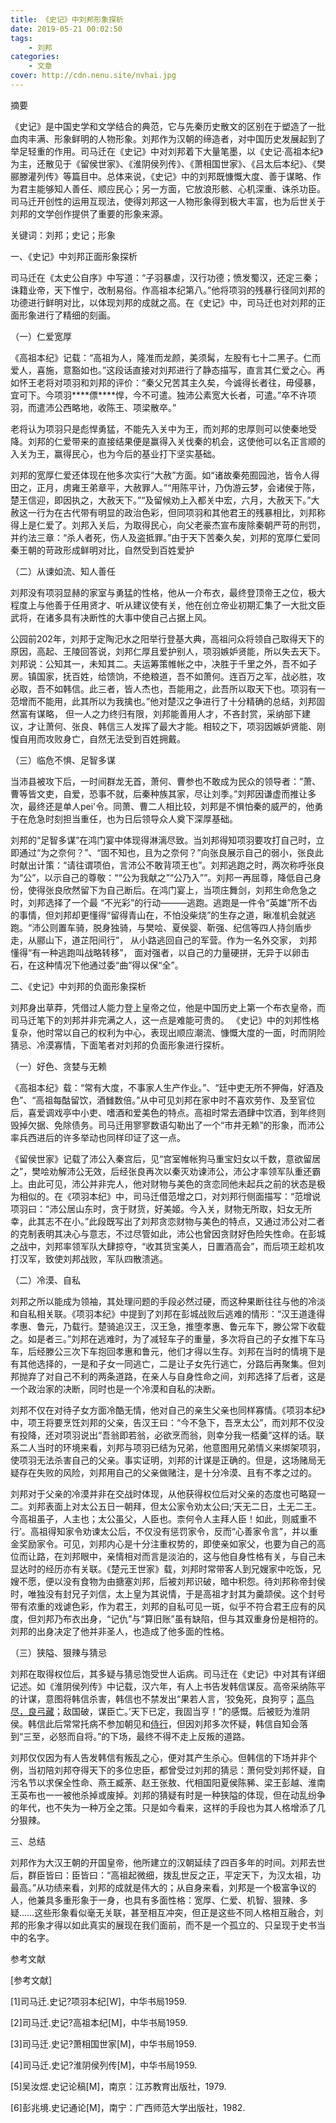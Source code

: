 ```yaml
---
title: 《史记》中刘邦形象探析
date: 2019-05-21 00:02:50
tags: 
    - 刘邦
categories:
    - 文章
cover: http://cdn.nenu.site/nvhai.jpg
---
```




摘要

《史记》是中国史学和文学结合的典范，它与先秦历史散文的区别在于塑造了一批血肉丰满、形象鲜明的人物形象。刘邦作为汉朝的缔造者，对中国历史发展起到了举足轻重的作用。司马迁在《史记》中对刘邦着下大量笔墨，以《史记·高祖本纪》为主，还散见于《留侯世家》、《淮阴侯列传》、《萧相国世家》、《吕太后本纪》、《樊郦滕灌列传》等篇目中。总体来说，《史记》中的刘邦既慷慨大度、善于谋略、作为君主能够知人善任、顺应民心；另一方面，它放浪形骸、心机深重、诛杀功臣。司马迁开创性的运用互现法，使得刘邦这一人物形象得到极大丰富，也为后世关于刘邦的文学创作提供了重要的形象来源。

关键词：刘邦；史记；形象 

一、《史记》中刘邦正面形象探析

司马迁在《太史公自序》中写道：“子羽暴虐，汉行功德；愤发蜀汉，还定三秦；诛籍业帝，天下惟宁，改制易俗。作高祖本纪第八。”他将项羽的残暴行径同刘邦的功德进行鲜明对比，以体现刘邦的成就之高。在《史记》中，司马迁也对刘邦的正面形象进行了精细的刻画。

（一）仁爱宽厚

《高祖本纪》记载：“高祖为人，隆准而龙颜，美须髯，左股有七十二黑子。仁而爱人，喜施，意豁如也。”这段话直接对刘邦进行了静态描写，直言其仁爱之心。再如怀王老将对项羽和刘邦的评价：“秦父兄苦其主久矣，今诚得长者往，毋侵暴，宜可下。今项羽***\*僄\****悍，今不可遣。独沛公素宽大长者，可遣。”卒不许项羽，而遣沛公西略地，收陈王、项梁散卒。”

老将认为项羽只是彪悍勇猛，不能先入关中为王，而刘邦的忠厚则可以使秦地受降。刘邦的仁爱带来的直接结果便是赢得入关伐秦的机会，这使他可以名正言顺的入关为王，赢得民心，也为今后的基业打下坚实基础。

刘邦的宽厚仁爱还体现在他多次实行“大赦”方面。如“诸故秦苑囿园池，皆令人得田之，正月，虏雍王弟章平，大赦罪人。”“用陈平计，乃伪游云梦，会诸侯于陈，楚王信迎，即因执之，大赦天下。”“及留候劝上入都关中宏，六月，大赦天下。”大赦这一行为在古代带有明显的政治色彩，但同项羽和其他君王的残暴相比，刘邦称得上是仁爱了。刘邦入关后，为取得民心，向父老豪杰宣布废除秦朝严苛的刑罚，并约法三章：“杀人者死，伤人及盗抵罪。”由于天下苦秦久矣，刘邦的宽厚仁爱同秦王朝的苛政形成鲜明对比，自然受到百姓爱护

（二）从谏如流、知人善任

刘邦没有项羽显赫的家室与勇猛的性格，他从一介布衣，最终登顶帝王之位，极大程度上与他善于任用贤才、听从建议使有关，他在创立帝业初期汇集了一大批文臣武将，在诸多具有决断性的大事中使自己占据上风。

公园前202年，刘邦于定陶汜水之阳举行登基大典，高祖问众将领自己取得天下的原因，高起、王陵回答说，刘邦仁厚且爱护别人，项羽嫉妒贤能，所以失去天下。刘邦说：公知其一，未知其二。夫运筹策帷帐之中，决胜于千里之外，吾不如子房。镇国家，抚百姓，给馈饷，不绝粮道，吾不如萧何。连百万之军，战必胜，攻必取，吾不如韩信。此三者，皆人杰也，吾能用之，此吾所以取天下也。项羽有一范增而不能用，此其所以为我擒也。”他对楚汉之争进行了十分精确的总结，刘邦固然富有谋略， 但一人之力终归有限，刘邦能善用人才，不吝封赏，采纳部下建议，才让萧何、张良、韩信三人发挥了最大才能。相较之下，项羽因嫉妒贤能、刚愎自用而攻败身亡，自然无法受到百姓拥戴。 

（三）临危不惧、足智多谋

当沛县被攻下后，一时间群龙无首，萧何、曹参也不敢成为民众的领导者：”萧、曹等皆文吏，自爱，恐事不就，后秦种族其家，尽让刘季。”刘邦因谦虚而推让多次，最终还是单人pei'令。同萧、曹二人相比较，刘邦是不惧怕秦的威严的，他勇于在危急时刻担当重任，也为日后领导众人奠下深厚基础。

刘邦的“足智多谋”在鸿门宴中体现得淋漓尽致。当刘邦得知项羽要攻打自己时，立即通过“为之奈何？”、“固不知也，且为之奈何？”向张良展示自己的弱小，张良此时献出计策：“请往谓项伯，言沛公不敢背项王也”。刘邦逃跑之时，两次称呼张良为“公”，以示自己的尊敬：““公为我献之”“公乃入””。刘邦一再屈尊，降低自己身份，使得张良欣然留下为自己断后。在鸿门宴上，当项庄舞剑，刘邦生命危急之时，刘邦选择了一个最 “不光彩”的行动———逃跑。逃跑是一件令“英雄”所不齿的事情，但刘邦却更懂得“留得青山在，不怕没柴烧”的生存之道，瞅准机会就逃跑。“沛公则置车骑，脱身独骑，与樊哙、夏侯婴、靳强、纪信等四人持剑盾步走，从郦山下，道芷阳间行”， 从小路逃回自己的军营。作为一名外交家， 刘邦懂得“有一种逃跑叫战略转移”， 面对强者，以自己的力量硬拼，无异于以卵击石，在这种情况下他通过委“曲”得以保“全”。

二、《史记》中刘邦的负面形象探析

刘邦身出草莽，凭借过人能力登上皇帝之位，他是中国历史上第一个布衣皇帝，而司马迁笔下的刘邦并非完满之人，这一点是难能可贵的。 《史记》中的刘邦性格复杂，他时常以自己的权利为中心，表现出顺应潮流、慷慨大度的一面，时而阴险猜忌、冷漠寡情，下面笔者对刘邦的负面形象进行探析。

（一）好色、贪婪与无赖

《高祖本纪》载：“常有大度，不事家人生产作业。”、“廷中吏无所不狎侮，好酒及色”、“高祖每酤留饮，酒雠数倍。”从中可见刘邦在家中时不喜欢劳作、及至官位后，喜爱调戏亭中小吏、嗜酒和爱美色的特点。高祖时常去酒肆中饮酒，到年终则毁掉欠据、免除债务。司马迁用寥寥数语勾勒出了一个“市井无赖”的形象，而沛公率兵西进后的许多举动也同样印证了这一点。

《留侯世家》记载了沛公入秦宫后，见“宫室帷帐狗马重宝妇女以千数，意欲留居之”，樊哙劝解沛公无效，后经张良再次以秦灭劝谏沛公，沛公才率领军队重还霸上。由此可见，沛公并非完人，他对财物与美色的贪恋同他未起兵之前的状态是极为相似的。在《项羽本纪》中，司马迁借范增之口，对刘邦行侧面描写：“范增说项羽曰：“沛公居山东时，贪于财货，好美姬。今入关，财物无所取，妇女无所幸，此其志不在小。”此段既写出了刘邦贪恋财物与美色的特点，又通过沛公对二者的克制表明其决心与意志，不过尽管如此，沛公也曾因贪财好色险失性命。在彭城之战中，刘邦率领军队大肆掠夺，“收其货宝美人，日置酒高会”，而后项王趁机攻打汉军，致使刘邦战败，军队四散溃逃。

（二）冷漠、自私

刘邦之所以能成为领袖，其处理问题的手段必然过硬，而这种果断往往与他的冷淡和自私相关联。《项羽本纪》中提到了刘邦在彭城战败后逃难的情形：“汉王道逢得孝惠、鲁元，乃载行。楚骑追汉王，汉王急，推堕孝惠、鲁元车下，滕公常下收载之。如是者三。”刘邦在逃难时，为了减轻车子的重量，多次将自己的子女推下车马车，后经滕公三次下车抱回孝惠和鲁元，他们才得以生存。刘邦在当时的情境下是有其他选择的，一是和子女一同逃亡，二是让子女先行逃亡，分路后再聚集。但刘邦抛弃了对自己不利的两条道路，在亲人与自身性命之间，刘邦选择了后者，这是一个政治家的决断，同时也是一个冷漠和自私的决断。

刘邦不仅在对待子女方面冷酷无情，他对自己的亲生父亲也同样寡情。《项羽本纪》中，项王将要烹饪刘邦的父亲，告汉王曰：“今不急下，吾烹太公”，而刘邦不仅没有投降，还对项羽说出“吾翁即若翁，必欲烹而翁，则幸分我一桮羹”这样的话。联系二人当时的环境来看，刘邦与项羽已结为兄弟，他意图用兄弟情义来绑架项羽，使项羽无法杀害自己的父亲。事实证明，刘邦的计谋是正确的。但是，这场赌局无疑存在失败的风险，刘邦用自己的父亲做赌注，是十分冷漠、且有不孝之过的。

刘邦对于父亲的冷漠并非在交战时体现，从他获得权位后对父亲的态度也可略窥一二。刘邦表面上对太公五日一朝拜，但太公家令劝太公曰;‘天无二日，土无二王。今高祖虽子，人主也；太公虽父，人臣也。柰何令人主拜人臣！如此，则威重不行’。高祖得知家令劝谏太公后，不仅没有惩罚家令，反而“心善家令言”，并以重金奖励家令。可见，刘邦内心是十分注重权势的，即使亲如家父，也要为自己的高位而让路，在刘邦眼中，亲情相对而言是淡泊的，这与他自身性格有关，与自己未显达时的经历亦有关联。《楚元王世家》载，刘邦时常带客人到兄嫂家中吃饭，兄嫂不愿，便以没有食物为由搪塞刘邦，后被刘邦识破，暗中积怨。待刘邦称帝封侯时，唯独没有封兄子刘信，太上皇为其说情，于是高祖才封其为羹颉侯。这个封号带有浓重的戏谑色彩，作为君王，刘邦的自私可见一斑，似乎不符合君王应有的风度，但刘邦乃布衣出身，“记仇”与“算旧账”虽有缺陷，但与其双重身份是相符的。刘邦的出身决定了他并非圣人，也造成了他多面的性格。

（三）狭隘、狠辣与猜忌

刘邦在取得权位后，其多疑与猜忌饱受世人诟病。司马迁在《史记》中对其有详细记述。如《淮阴侯列传》中记载，汉六年，有人上书告发韩信谋反。高帝采纳陈平的计谋，意图将韩信杀害，韩信也不禁发出“果若人言，‘狡兔死，良狗亨；[高鸟尽，良弓藏](https://baike.baidu.com/item/高鸟尽，良弓藏)；敌国破，谋臣亡。’天下已定，我固当亨！”的感慨。后被贬为淮阴侯。韩信此后常常托病不参加朝见和[侍行](https://baike.baidu.com/item/侍行)，但因刘邦多次怀疑，韩信自知会落到“三至，必怒而自将。”的下场，最终不得不走上反叛的道路。

刘邦仅仅因为有人告发韩信有叛乱之心，便对其产生杀心。但韩信的下场并非个例，当初陪刘邦夺得天下的多位忠臣，都曾受过刘邦的猜忌：萧何受刘邦怀疑，自污名节以求保全性命、燕王臧荼、赵王张敖、代相国阳夏侯陈豨、梁王彭越、淮南王英布也一一被他杀掉或废掉。刘邦的猜疑有时是一种狭隘的体现，但在动乱纷争的年代，也不失为一种万全之策。只是如今看来，这样的手段也为其人格增添了几分狠辣。

三、总结

刘邦作为大汉王朝的开国皇帝，他所建立的汉朝延续了四百多年的时间。刘邦去世后，群臣皆曰：臣皆曰：“高祖起微细，拨乱世反之正，平定天下，为汉太祖，功最高。”从功绩来看，刘邦的成就是伟大的；从自身来看，刘邦是一个极富争议的人，他兼具多重形象于一身，也具有多面性格：宽厚、仁爱、机智、狠辣、多疑……这些形象看似毫无关联，甚至相互冲突，但正是这些不同人格相互融合，刘邦的形象才得以如此真实的展现在我们面前，而不是一个孤立的、只呈现于史书当中的名字。

参考文献

[参考文献]

[1]司马迁.史记?项羽本纪[W]，中华书局1959.

[2]司马迁.史记?高祖本纪[M]，中华书局1959.

[3]司马迁.史记?萧相国世家[M]，中华书局1959.

[4]司马迁.史记?淮阴侯列传[M]，中华书局1959.

[5]吴汝煜.史记论稿[M]，南京：江苏教育出版社，1979.

[6]彭兆境.史记通论[M]，南宁：广西师范大学出版社，1982.